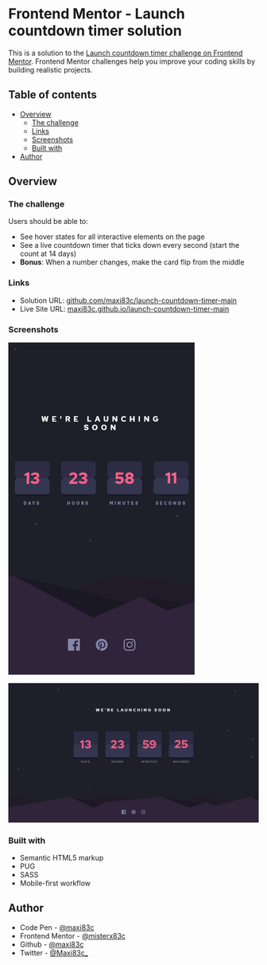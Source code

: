 # Frontend Mentor - Launch countdown timer solution

This is a solution to the [Launch countdown timer challenge on Frontend Mentor](https://www.frontendmentor.io/challenges/launch-countdown-timer-N0XkGfyz-). Frontend Mentor challenges help you improve your coding skills by building realistic projects. 

## Table of contents

- [Overview](#overview)
  - [The challenge](#the-challenge)
  - [Links](#links)
  - [Screenshots](#screenshots)
  - [Built with](#built-with)
- [Author](#author)

## Overview

### The challenge

Users should be able to:

- See hover states for all interactive elements on the page
- See a live countdown timer that ticks down every second (start the count at 14 days)
- **Bonus**: When a number changes, make the card flip from the middle

### Links

- Solution URL: [github.com/maxi83c/launch-countdown-timer-main](https://github.com/maxi83c/launch-countdown-timer-main)
- Live Site URL: [maxi83c.github.io/launch-countdown-timer-main](https://maxi83c.github.io/launch-countdown-timer-main)

### Screenshots

![screenshot](https://raw.githubusercontent.com/maxi83c/launch-countdown-timer-main/master/screenshots/mobile.png)

![screenshot](https://raw.githubusercontent.com/maxi83c/launch-countdown-timer-main/master/screenshots/desktop.png)



### Built with

- Semantic HTML5 markup
- PUG
- SASS
- Mobile-first workflow

## Author

- Code Pen - [@maxi83c](https://codepen.io/maxi83c/)
- Frontend Mentor - [@misterx83c](https://www.frontendmentor.io/profile/misterx83c)
- Github - [@maxi83c](https://github.com/maxi83c)
- Twitter - [@Maxi83c_](https://www.twitter.com/Maxi83c_)
